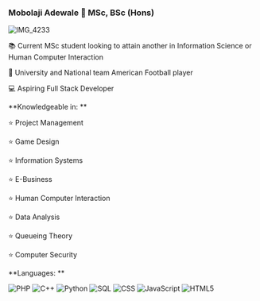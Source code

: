 ### Mobolaji Adewale :football: MSc, BSc (Hons)
![IMG_4233](https://github.com/Bolajiadewal3/Bolajiadewal3/assets/96749708/603e27c0-6b94-4231-a53c-dfe045d8fd6b)

:books: Current MSc student looking to attain another in Information Science or Human Computer Interaction  

:football: University and National team American Football player  

:computer: Aspiring Full Stack Developer  

  
  
**Knowledgeable in:  **

⭐ Project Management  

⭐ Game Design  

⭐ Information Systems  

⭐ E-Business  

⭐ Human Computer Interaction  

⭐ Data Analysis  

⭐ Queueing Theory  

⭐ Computer Security  
  
  

**Languages:  **

![PHP](https://img.shields.io/badge/PHP-777BB4.svg?style=for-the-badge&logo=PHP&logoColor=white)
![C++](https://img.shields.io/badge/C++-00599C.svg?style=for-the-badge&logo=C++&logoColor=white)
![Python](https://img.shields.io/badge/Python-3776AB.svg?style=for-the-badge&logo=Python&logoColor=white)
![SQL](https://img.shields.io/badge/MySQL-4479A1.svg?style=for-the-badge&logo=MySQL&logoColor=white)
![CSS](https://img.shields.io/badge/CSS3-1572B6.svg?style=for-the-badge&logo=CSS3&logoColor=white)
![JavaScript](https://img.shields.io/badge/JavaScript-F7DF1E.svg?style=for-the-badge&logo=JavaScript&logoColor=black)
![HTML5](https://img.shields.io/badge/HTML5-E34F26.svg?style=for-the-badge&logo=HTML5&logoColor=white)  

<!--
![AJAX]()  
![Java]()  








Socials:
<!--
https://img.shields.io/twitter/follow/mobolajiadewal3?logoColor=black&style=social
<!--
**Bolajiadewal3/Bolajiadewal3** is a ✨ _special_ ✨ repository because its `README.md` (this file) appears on your GitHub profile.

Here are some ideas to get you started:

- 🔭 I’m currently working on ...
- 🌱 I’m currently learning ...
- 👯 I’m looking to collaborate on ...
- 🤔 I’m looking for help with ...
- 💬 Ask me about ...
- 📫 How to reach me: ...
- 😄 Pronouns: ...
- ⚡ Fun fact: ...
-->
